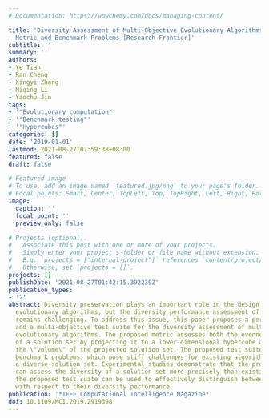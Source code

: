 ```yaml
---
# Documentation: https://wowchemy.com/docs/managing-content/

title: 'Diversity Assessment of Multi-Objective Evolutionary Algorithms: Performance
  Metric and Benchmark Problems [Research Frontier]'
subtitle: ''
summary: ''
authors:
- Ye Tian
- Ran Cheng
- Xingyi Zhang
- Miqing Li
- Yaochu Jin
tags:
- '"Evolutionary computation"'
- '"Benchmark testing"'
- '"Hypercubes"'
categories: []
date: '2019-01-01'
lastmod: 2021-08-27T07:59:38+08:00
featured: false
draft: false

# Featured image
# To use, add an image named `featured.jpg/png` to your page's folder.
# Focal points: Smart, Center, TopLeft, Top, TopRight, Left, Right, BottomLeft, Bottom, BottomRight.
image:
  caption: ''
  focal_point: ''
  preview_only: false

# Projects (optional).
#   Associate this post with one or more of your projects.
#   Simply enter your project's folder or file name without extension.
#   E.g. `projects = ["internal-project"]` references `content/project/deep-learning/index.md`.
#   Otherwise, set `projects = []`.
projects: []
publishDate: '2021-08-27T01:42:15.392239Z'
publication_types:
- '2'
abstract: Diversity preservation plays an important role in the design of multi-objective
  evolutionary algorithms, but the diversity performance assessment of these algorithms
  remains challenging. To address this issue, this paper proposes a performance metric
  and a multi-objective test suite for the diversity assessment of multiobjective
  evolutionary algorithms. The proposed metric assesses both the evenness and spread
  of a solution set by projecting it to a lower-dimensional hypercube and calculating
  the \"volume\" of the projected solution set. The proposed test suite contains eight
  benchmark problems, which pose stiff challenges for existing algorithms to obtain
  a diverse solution set. Experimental studies demonstrate that the proposed metric
  can assess the diversity of a solution set more precisely than existing ones, and
  the proposed test suite can be used to effectively distinguish between algorithms
  with respect to their diversity performance.
publication: '*IEEE Computational Intelligence Magazine*'
doi: 10.1109/MCI.2019.2919398
---
```


